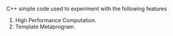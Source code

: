 C++ simple code used to experiment with the following features
1. High Performance Computation.
2. Template Metaprogram.
